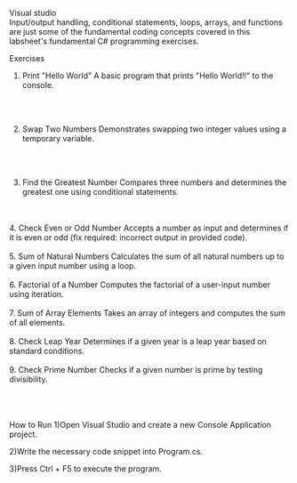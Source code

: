Visual studio <br>
Input/output handling, conditional statements, loops, arrays, and functions are just some of the fundamental coding concepts covered in this labsheet's fundamental C# programming exercises.


Exercises
1. Print "Hello World"
A basic program that prints "Hello World!!" to the console.

<br>
<br>


2. Swap Two Numbers
Demonstrates swapping two integer values using a temporary variable.

<br>
<br>

3. Find the Greatest Number
Compares three numbers and determines the greatest one using conditional statements.
<br>
<br>
4. Check Even or Odd Number
Accepts a number as input and determines if it is even or odd (fix required: incorrect output in provided code).
<br>
<br>
5. Sum of Natural Numbers
Calculates the sum of all natural numbers up to a given input number using a loop.
<br>
<br>
6. Factorial of a Number
Computes the factorial of a user-input number using iteration.
<br>
<br>
7. Sum of Array Elements
Takes an array of integers and computes the sum of all elements.
<br>
<br>
8. Check Leap Year
Determines if a given year is a leap year based on standard conditions.
<br>
<br>
9. Check Prime Number
Checks if a given number is prime by testing divisibility.
<br>
<br>
<br>
<br>


How to Run
1)Open Visual Studio and create a new Console Application project.

2)Write the necessary code snippet into Program.cs.

3)Press Ctrl + F5 to execute the program.

